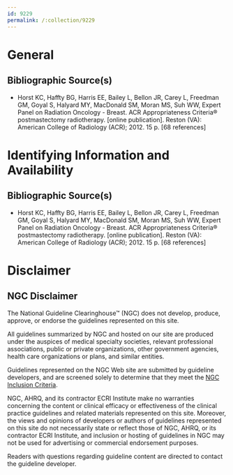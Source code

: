 ```yaml
---
id: 9229
permalink: /:collection/9229
---
```


# General

## Bibliographic Source(s)

- Horst KC, Haffty BG, Harris EE, Bailey L, Bellon JR, Carey L, Freedman GM, Goyal S, Halyard MY, MacDonald SM, Moran MS, Suh WW, Expert Panel on Radiation Oncology - Breast. ACR Appropriateness Criteria® postmastectomy radiotherapy. [online publication]. Reston (VA): American College of Radiology (ACR); 2012. 15 p. [68 references]

# Identifying Information and Availability

## Bibliographic Source(s)

- Horst KC, Haffty BG, Harris EE, Bailey L, Bellon JR, Carey L, Freedman GM, Goyal S, Halyard MY, MacDonald SM, Moran MS, Suh WW, Expert Panel on Radiation Oncology - Breast. ACR Appropriateness Criteria® postmastectomy radiotherapy. [online publication]. Reston (VA): American College of Radiology (ACR); 2012. 15 p. [68 references]

# Disclaimer

## NGC Disclaimer

The National Guideline Clearinghouse™ (NGC) does not develop, produce, approve, or endorse the guidelines represented on this site.

All guidelines summarized by NGC and hosted on our site are produced under the auspices of medical specialty societies, relevant professional associations, public or private organizations, other government agencies, health care organizations or plans, and similar entities.

Guidelines represented on the NGC Web site are submitted by guideline developers, and are screened solely to determine that they meet the [NGC Inclusion Criteria](/help-and-about/summaries/inclusion-criteria).

NGC, AHRQ, and its contractor ECRI Institute make no warranties concerning the content or clinical efficacy or effectiveness of the clinical practice guidelines and related materials represented on this site. Moreover, the views and opinions of developers or authors of guidelines represented on this site do not necessarily state or reflect those of NGC, AHRQ, or its contractor ECRI Institute, and inclusion or hosting of guidelines in NGC may not be used for advertising or commercial endorsement purposes.

Readers with questions regarding guideline content are directed to contact the guideline developer.


